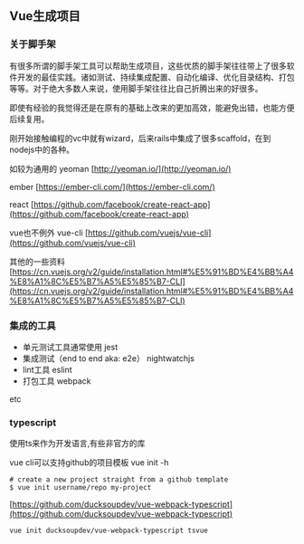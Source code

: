 ## Vue生成项目

### 关于脚手架

有很多所谓的脚手架工具可以帮助生成项目，这些优质的脚手架往往带上了很多软件开发的最佳实践。诸如测试、持续集成配置、自动化编译、优化目录结构、打包等等。对于绝大多数人来说，使用脚手架往往比自己折腾出来的好很多。

即使有经验的我觉得还是在原有的基础上改来的更加高效，能避免出错，也能方便后续复用。

刚开始接触编程的vc中就有wizard，后来rails中集成了很多scaffold，在到nodejs中的各种。

如较为通用的 yeoman [http://yeoman.io/](http://yeoman.io/)

ember [https://ember-cli.com/](https://ember-cli.com/)

react [https://github.com/facebook/create-react-app](https://github.com/facebook/create-react-app)

vue也不例外 vue-cli [https://github.com/vuejs/vue-cli](https://github.com/vuejs/vue-cli) 

其他的一些资料 [https://cn.vuejs.org/v2/guide/installation.html#%E5%91%BD%E4%BB%A4%E8%A1%8C%E5%B7%A5%E5%85%B7-CLI](https://cn.vuejs.org/v2/guide/installation.html#%E5%91%BD%E4%BB%A4%E8%A1%8C%E5%B7%A5%E5%85%B7-CLI)

### 集成的工具

- 单元测试工具通常使用 jest
- 集成测试（end to end aka: e2e） nightwatchjs
- lint工具 eslint
- 打包工具 webpack

etc

### typescript

使用ts来作为开发语言,有些非官方的库

vue cli可以支持github的项目模板
vue init -h
```
# create a new project straight from a github template
$ vue init username/repo my-project
```

[https://github.com/ducksoupdev/vue-webpack-typescript](https://github.com/ducksoupdev/vue-webpack-typescript)

```
vue init ducksoupdev/vue-webpack-typescript tsvue
```


